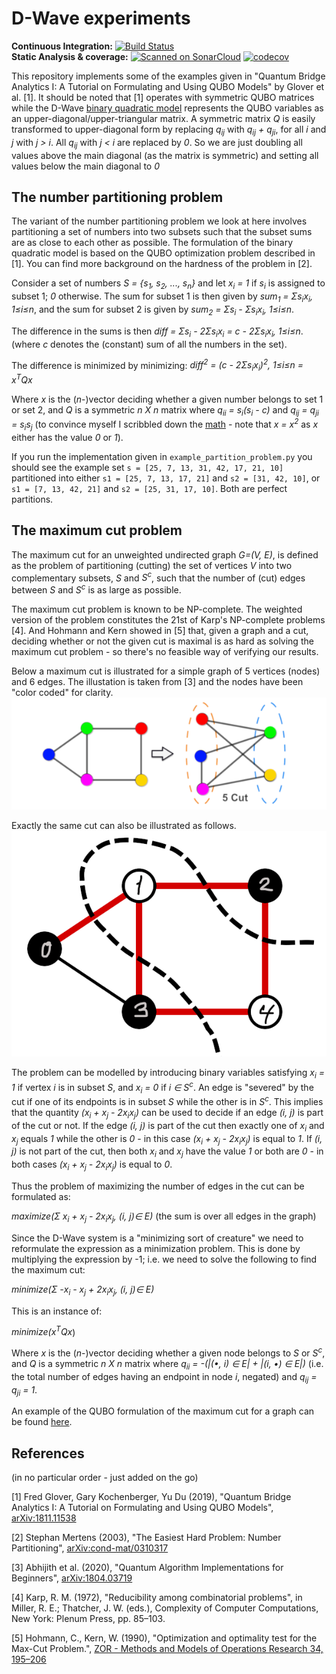 # D-Wave experiments
**Continuous Integration:** [![Build Status](https://api.travis-ci.com/hvidberrrg/d-wave.svg?branch=master)](https://travis-ci.com/github/hvidberrrg/d-wave) <br/>
**Static Analysis & coverage:** 
[![Scanned on SonarCloud](https://sonarcloud.io/api/project_badges/measure?project=hvidberrrg_d-wave&metric=alert_status)](https://sonarcloud.io/dashboard?id=hvidberrrg_d-wave)
[![codecov](https://codecov.io/gh/hvidberrrg/d-wave/branch/master/graph/badge.svg?token=QLHCQJJ703)](https://codecov.io/gh/hvidberrrg/d-wave)


This repository implements some of the examples given in "Quantum Bridge Analytics I: A Tutorial on Formulating and Using QUBO Models" by Glover et al. [1]. It should be noted that [1] operates with symmetric QUBO matrices while the D-Wave [binary quadratic model](https://docs.ocean.dwavesys.com/en/stable/concepts/bqm.html) represents the QUBO variables as an upper-diagonal/upper-triangular matrix. A symmetric matrix <i>Q</i> is easily transformed to upper-diagonal form by replacing  <i>q<sub>ij</sub></i> with <i>q<sub>ij</sub> + q<sub>ji</sub></i>, for all <i>i</i> and <i>j</i> with <i>j > i</i>. All <i>q<sub>ij</sub></i> with <i>j < i</i> are replaced by <i>0</i>. So we are just doubling all values above the main diagonal (as the matrix is symmetric) and setting all values below the main diagonal to <i>0</i> 


## The number partitioning problem

The variant of the number partitioning problem we look at here involves partitioning a set of numbers into two subsets such that the subset sums are as close to each other as possible. The formulation of the binary quadratic model is based on the QUBO optimization problem described in [1]. You can find more background on the hardness of the problem in [2].

Consider a set of numbers <i>S = {s<sub>1</sub>, s<sub>2</sub>, ..., s<sub>n</sub>}</i> and let <i>x<sub>i</sub> = 1</i> if <i>s<sub>i</sub></i> is assigned to subset 1; <i>0</i> otherwise. The sum for subset 1 is then given by <i>sum<sub>1</sub> = &Sigma;s<sub>i</sub>x<sub>i</sub>, 1&le;i&le;n</i>, and the sum for subset 2 is given by <i>sum<sub>2</sub> = &Sigma;s<sub>i</sub> - &Sigma;s<sub>i</sub>x<sub>i</sub>, 1&le;i&le;n</i>.

The difference in the sums is then <i>diff = &Sigma;s<sub>i</sub> - 2&Sigma;s<sub>i</sub>x<sub>i</sub> = c - 2&Sigma;s<sub>i</sub>x<sub>i</sub>, 1&le;i&le;n</i>. (where <i>c</i> denotes the (constant) sum of all the numbers in the set).

The difference is minimized by minimizing:
<i>diff<sup>2</sup> = (c - 2&Sigma;s<sub>i</sub>x<sub>i</sub>)<sup>2</sup>, 1&le;i&le;n = x<sup>T</sup>Qx</i>

Where <i>x</i> is the (<i>n</i>-)vector deciding whether a given number belongs to set 1 or set 2, and <i>Q</i> is a symmetric <i>n X n</i> matrix where <i>q<sub>ii</sub> = s<sub>i</sub>(s<sub>i</sub> - c)</i> and <i>q<sub>ij</sub> = q<sub>ji</sub> = s<sub>i</sub>s<sub>j</sub></i> (to convince myself I scribbled down the [math](readme/math/number_partitioning_problem.jpg) - note that <i>x = x<sup>2</sup></i> as <i>x</i> either has the value <i>0</i> or <i>1</i>).

If you run the implementation given in `example_partition_problem.py` you should see the example set `s = [25, 7, 13, 31, 42, 17, 21, 10]` partitioned into either `s1 = [25, 7, 13, 17, 21]`
and `s2 = [31, 42, 10]`, or `s1 = [7, 13, 42, 21]` and `s2 = [25, 31, 17, 10]`. Both are perfect partitions.

## The maximum cut problem
The maximum cut for an unweighted undirected graph <i>G=(V, E)</i>, is defined as the problem of partitioning (cutting) the set of vertices <i>V</i> into two complementary subsets, <i>S</i> and <i>S<sup>c</sup></i>, such that the number of (cut) edges between <i>S</i> and <i>S<sup>c</sup></i> is as large as possible.

The maximum cut problem is known to be NP-complete. The weighted version of the problem constitutes the 21st of Karp's NP-complete problems [4]. And Hohmann and Kern showed in [5] that, given a graph and a cut, deciding whether or not the given cut is maximal is as hard as solving the maximum cut problem - so there's no feasible way of verifying our results.

Below a maximum cut is illustrated for a simple graph of 5 vertices (nodes) and 6 edges. The illustation is taken from [3] and the nodes have been "color coded" for clarity.
![Maxcut illustration 1](readme/maxcut.png "Maxcut illustration 1")

Exactly the same cut can also be illustrated as follows.
![Maxcut illustration 2](readme/maxcut2.png "Maxcut illustration 2")

The problem can be modelled by introducing binary variables satisfying <i>x<sub>i</sub> = 1</i> if vertex <i>i</i> is in subset <i>S</i>, and <i>x<sub>i</sub> = 0</i> if <i>i &isin; S<sup>c</sup></i>. An edge is "severed" by the cut if one of its endpoints is in subset <i>S</i> while the other is in <i>S<sup>c</sup></i>. This implies that the quantity <i>(x<sub>i</sub> + x<sub>j</sub> - 2x<sub>i</sub>x<sub>j</sub>)</i> can be used to decide if an edge <i>(i, j)</i> is part of the cut or not. If the edge <i>(i, j)</i> is part of the cut then exactly one of <i>x<sub>i</sub></i> and <i>x<sub>j</sub></i> equals <i>1</i> while the other is <i>0</i> - in this case <i>(x<sub>i</sub> + x<sub>j</sub> - 2x<sub>i</sub>x<sub>j</sub>)</i> is equal to <i>1</i>. If <i>(i, j)</i> is not part of the cut, then both <i>x<sub>i</sub></i> and <i>x<sub>j</sub></i> have the value <i>1</i> or both are <i>0</i> - in both cases <i>(x<sub>i</sub> + x<sub>j</sub> - 2x<sub>i</sub>x<sub>j</sub>)</i> is equal to <i>0</i>.

Thus the problem of maximizing the number of edges in the cut can be formulated as:

<i>maximize(&Sigma; x<sub>i</sub> + x<sub>j</sub> - 2x<sub>i</sub>x<sub>j</sub>, (i, j)&in; E)</i> (the sum is over all edges in the graph)

Since the D-Wave system is a "minimizing sort of creature" we need to reformulate the expression as a minimization problem. This is done by multiplying the expression by -1; i.e. we need to solve the following to find the maximum cut:

<i>minimize(&Sigma; -x<sub>i</sub> - x<sub>j</sub> + 2x<sub>i</sub>x<sub>j</sub>, (i, j)&in; E)</i>

This is an instance of:

<i>minimize(x<sup>T</sup>Qx</i>)</i>

Where <i>x</i> is the (<i>n</i>-)vector deciding whether a given node belongs to <i>S</i> or <i>S<sup>c</sup></i>, and <i>Q</i> is a symmetric <i>n X n</i> matrix where <i>q<sub>ii</sub> = -(|(&bull;, i) &in; E| + |(i, &bull;) &in; E|)</i> (i.e. the total number of edges having an endpoint in node <i>i</i>, negated) and <i>q<sub>ij</sub> = q<sub>ji</sub> = 1</i>.

An example of the QUBO formulation of the maximum cut for a graph can be found [here](readme/math/maximum_cut.jpg).

## References
(in no particular order - just added on the go)

[1] Fred Glover, Gary Kochenberger, Yu Du (2019), "Quantum Bridge Analytics I: A Tutorial on Formulating and Using QUBO Models",
[arXiv:1811.11538](https://arxiv.org/abs/1811.11538)

[2] Stephan Mertens (2003), "The Easiest Hard Problem: Number Partitioning", [arXiv:cond-mat/0310317](https://arxiv.org/abs/cond-mat/0310317)

[3] Abhijith et al. (2020), "Quantum Algorithm Implementations for Beginners", [arXiv:1804.03719](https://arxiv.org/abs/1804.03719)

[4]  Karp, R. M. (1972), "Reducibility among combinatorial problems", in Miller, R. E.; Thatcher, J. W. (eds.), Complexity of Computer Computations, New York: Plenum Press, pp. 85–103.

[5] Hohmann, C., Kern, W. (1990), "Optimization and optimality test for the Max-Cut Problem.", [ZOR - Methods and Models of Operations Research 34, 195–206](https://research.utwente.nl/en/publications/optimization-and-optimality-test-for-the-max-cut-problem)